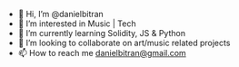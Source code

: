 - 👋 Hi, I’m @danielbitran
- 👀 I’m interested in Music | Tech
- 🌱 I’m currently learning Solidity, JS & Python
- 🎷 I’m looking to collaborate on art/music related projects
- 📫 How to reach me danielbitran@gmail.com

<!---
danielbitran/danielbitran is a ✨ special ✨ repository because its `README.md` (this file) appears on your GitHub profile.
You can click the Preview link to take a look at your changes.
--->
